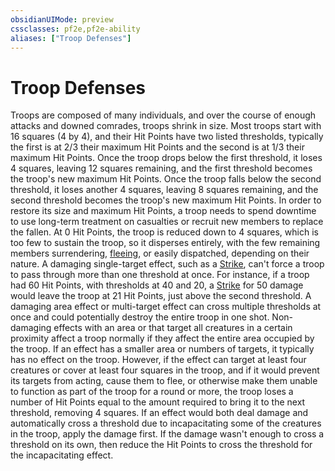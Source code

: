 ```yaml
---
obsidianUIMode: preview
cssclasses: pf2e,pf2e-ability
aliases: ["Troop Defenses"]
---
```

# Troop Defenses

Troops are composed of many individuals, and over the course of enough attacks and downed comrades, troops shrink in size. Most troops start with 16 squares (4 by 4), and their Hit Points have two listed thresholds, typically the first is at 2/3 their maximum Hit Points and the second is at 1/3 their maximum Hit Points. Once the troop drops below the first threshold, it loses 4 squares, leaving 12 squares remaining, and the first threshold becomes the troop's new maximum Hit Points. Once the troop falls below the second threshold, it loses another 4 squares, leaving 8 squares remaining, and the second threshold becomes the troop's new maximum Hit Points. In order to restore its size and maximum Hit Points, a troop needs to spend downtime to use long-term treatment on casualties or recruit new members to replace the fallen. At 0 Hit Points, the troop is reduced down to 4 squares, which is too few to sustain the troop, so it disperses entirely, with the few remaining members surrendering, [fleeing](rules/conditions.md#Fleeing), or easily dispatched, depending on their nature. A damaging single-target effect, such as a [Strike](rules/actions/strike.md), can't force a troop to pass through more than one threshold at once. For instance, if a troop had 60 Hit Points, with thresholds at 40 and 20, a [Strike](rules/actions/strike.md) for 50 damage would leave the troop at 21 Hit Points, just above the second threshold. A damaging area effect or multi-target effect can cross multiple thresholds at once and could potentially destroy the entire troop in one shot. Non-damaging effects with an area or that target all creatures in a certain proximity affect a troop normally if they affect the entire area occupied by the troop. If an effect has a smaller area or numbers of targets, it typically has no effect on the troop. However, if the effect can target at least four creatures or cover at least four squares in the troop, and if it would prevent its targets from acting, cause them to flee, or otherwise make them unable to function as part of the troop for a round or more, the troop loses a number of Hit Points equal to the amount required to bring it to the next threshold, removing 4 squares. If an effect would both deal damage and automatically cross a threshold due to incapacitating some of the creatures in the troop, apply the damage first. If the damage wasn't enough to cross a threshold on its own, then reduce the Hit Points to cross the threshold for the incapacitating effect.